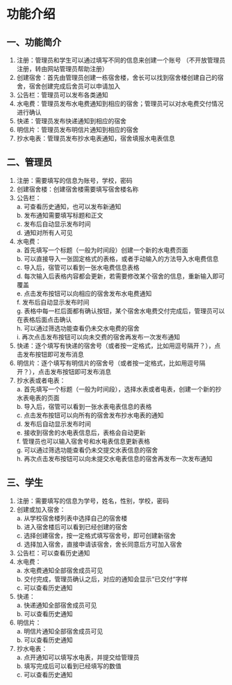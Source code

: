 # 功能介绍

## 一、功能简介

1. 注册：管理员和学生可以通过填写不同的信息来创建一个账号
（不开放管理员注册，转由网站管理员帮助注册）
2. 创建宿舍：首先由管理员创建一栋宿舍楼，舍长可以找到宿舍楼创建自己的宿舍，宿舍创建完成后舍员可以申请加入
3. 公告栏：管理员可以发布各类通知
4.  水电费：管理员发布水电费通知到相应的宿舍；管理员可以对水电费交付情况进行确认
5. 快递：管理员发布快递通知到相应的宿舍
6. 明信片：管理员发布明信片通知到相应的宿舍
7. 抄水电表：管理员发布抄水电表通知，宿舍填报水电表信息

## 二、管理员

1. 注册：需要填写的信息为账号，学校，密码
2. 创建宿舍楼：创建宿舍楼需要填写宿舍楼名称
3. 公告栏：  
  a. 可查看历史通知，也可以发布新通知  
  b. 发布通知需要填写标题和正文  
  c. 发布后自动显示发布时间  
  d. 通知对所有人可见  
4. 水电费：  
  a. 首先填写一个标题（一般为时间段）创建一个新的水电费页面  
  b. 可以直接导入一张固定格式的表格，或者手动输入的方法导入水电费信息  
  c. 导入后，宿管可以看到一张水电费信息表格  
  d. 每次输入后表格内容都会更新，若需要修改某个宿舍的信息，重新输入即可覆盖  
  e. 点击发布按钮可以向相应的宿舍发布水电费通知  
  f. 发布后自动显示发布时间  
  g. 表格中每一栏后面都有确认按钮，某个宿舍水电费交付完成后，管理员可以在表格后面点击确认  
  h. 可以通过筛选功能查看仍未交水电费的宿舍  
  i. 再次点击发布按钮可以向未交费的宿舍再发布一次发布通知  
5. 快递：逐个填写有快递的宿舍号（或者按一定格式，比如用逗号隔开？），点击发布按钮即可发布消息
6. 明信片：逐个填写有明信片的宿舍号（或者按一定格式，比如用逗号隔开？），点击发布按钮即可发布消息
7. 抄水表或者电表：  
  a. 首先填写一个标题（一般为时间段），选择水表或者电表，创建一个新的抄水表电表的页面  
  b. 导入后，宿管可以看到一张水表电表信息的表格  
  c. 点击发布按钮可以向所有的宿舍发布抄水电表的通知  
  d. 发布后自动显示发布时间  
  e. 接收到宿舍的水电表信息后，表格会自动更新  
  f. 管理员也可以输入宿舍号和水电表信息更新表格  
  g. 可以通过筛选功能查看仍未交提交水表信息的宿舍  
  h. 再次点击发布按钮可以向未提交水电表信息的宿舍再发布一次发布通知  

## 三、学生

1. 注册：需要填写的信息为学号，姓名，性别，学校，密码
2. 创建或加入宿舍：  
  a. 从学校宿舍楼列表中选择自己的宿舍楼  
  b. 进入宿舍楼后可以看到已经创建的宿舍  
  c. 选择创建宿舍，按一定格式填写宿舍号，即可创建新宿舍  
  d. 选择加入宿舍，直接申请该宿舍，舍长同意后方可加入宿舍  
3. 公告栏：可以查看历史通知
4. 水电费：  
  a. 水电费通知全部宿舍成员可见  
  b. 交付完成，管理员确认之后，对应的通知会显示“已交付“字样  
  c. 可以查看历史通知  
5. 快递：  
  a. 快递通知全部宿舍成员可见  
  b. 可以查看历史通知  
6. 明信片：  
  a. 明信片通知全部宿舍成员可见  
  b. 可以查看历史通知  
7. 抄水电表：  
  a. 点开通知可以填写水电表，并提交给管理员  
  b. 填写完成后可以看到已经填写的数值  
  c. 可以查看历史通知  


